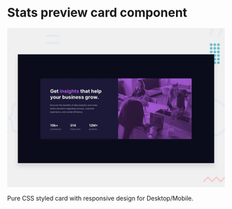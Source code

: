 # Stats preview card component

![Design for the Stats preview card component](./design/desktop-preview.jpg)

Pure CSS styled card with responsive design for Desktop/Mobile.
